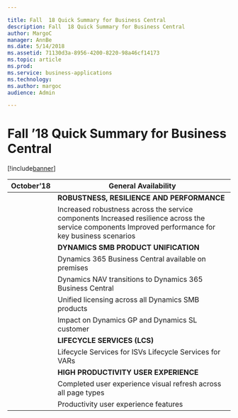 ```yaml
---

title: Fall  18 Quick Summary for Business Central
description: Fall  18 Quick Summary for Business Central
author: MargoC
manager: AnnBe
ms.date: 5/14/2018
ms.assetid: 71130d3a-8956-4200-8220-98a46cf14173
ms.topic: article
ms.prod: 
ms.service: business-applications
ms.technology: 
ms.author: margoc
audience: Admin

---
```

#  Fall ’18 Quick Summary for Business Central


[!include[banner](../../../includes/banner.md)]

| October’18 | **General Availability**                                                                                                                              |
|------------|-------------------------------------------------------------------------------------------------------------------------------------------------------|
|            | **ROBUSTNESS, RESILIENCE AND PERFORMANCE**                                                                                                            |
|            | Increased robustness across the service components Increased resilience across the service components Improved performance for key business scenarios |
|            | **DYNAMICS SMB PRODUCT UNIFICATION**                                                                                                                  |
|            | Dynamics 365 Business Central available on premises                                                                                                   |
|            | Dynamics NAV transitions to Dynamics 365 Business Central                                                                                             |
|            | Unified licensing across all Dynamics SMB products                                                                                                    |
|            | Impact on Dynamics GP and Dynamics SL customer                                                                                                        |
|            | **LIFECYCLE SERVICES (LCS)**                                                                                                                          |
|            | Lifecycle Services for ISVs Lifecycle Services for VARs                                                                                               |
|            | **HIGH PRODUCTIVITY USER EXPERIENCE**                                                                                                                 |
|            | Completed user experience visual refresh across all page types                                                                                        |
|            | Productivity user experience features                                                                                                                 |
